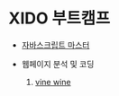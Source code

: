# XIDO 부트캠프

- [자바스크립트 마스터](./js_master)

- 웹페이지 분석 및 코딩
	1. [vine wine](https://leedanbi.github.io/afterClass/coding_web/vine_wine/public/dist)
